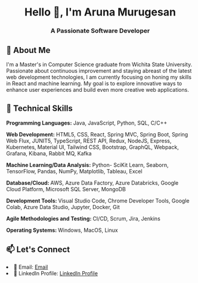 <h1 align="center">Hello 👋, I'm Aruna Murugesan</h1>
<h3 align="center">A Passionate Software Developer</h3>

<h2 align="left"> 💬 About Me </h2> 
<p align="left">
I'm a Master's in Computer Science graduate from Wichita State University. Passionate about continuous improvement and staying abreast of the latest web development technologies, I am currently focusing on honing my skills in React and machine learning. My goal is to explore innovative ways to enhance user experiences and build even more creative web applications. </p>

<h2 align="left"> 🔭 Technical Skills </h2>
<p align="left"><strong>Programming Languages:</strong> Java, JavaScript, Python, SQL, C/C++</p>
 <p align="left"><strong> Web Development:</strong>  HTML5, CSS, React, Spring MVC, Spring Boot, Spring Web Flux, JUNIT5, TypeScript, REST API, Redux, NodeJS, Express, Kubernetes,
  Material UI, Tailwind CSS, Bootstrap, GraphQL, Webpack, Grafana, Kibana, Rabbit MQ, Kafka</p>
<p align="left"><strong>Machine Learning/Data Analysis:</strong>  Python- SciKit Learn, Seaborn, TensorFlow, Pandas, NumPy, Matplotlib, Tableau, Excel</p>
<p align="left"><strong>Database/Cloud: </strong> AWS, Azure Data Factory, Azure Databricks, Google Cloud Platform, Microsoft SQL Server, MongoDB</p>
<p align="left"><strong>Development Tools: </strong> Visual Studio Code, Chrome Developer Tools, Google Colab, Azure Data Studio, Jupyter, Docker, Git</p>
<p align="left"> <strong>Agile Methodologies and Testing: </strong> CI/CD, Scrum, Jira, Jenkins</p>
<p align="left"><strong>Operating Systems: </strong> Windows, MacOS, Linux </p>


<h2 align="left"> 📫 Let's Connect </h2>
<li>📧 Email: <a href="mailto:arunamurugesan03@gmailcom">Email</a></li>
        <li>💼 LinkedIn Profile: <a href="https://www.linkedin.com/in/arunamurugesan/" target="_blank">LinkedIn Profile</a></li>

